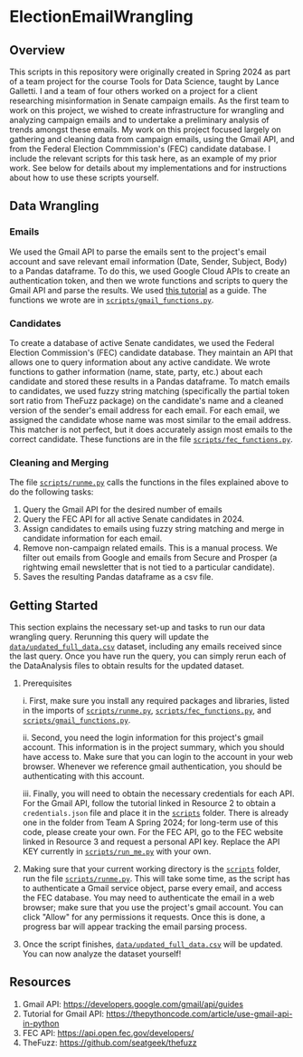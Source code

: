 # ElectionEmailWrangling

## Overview
This scripts in this repository were originally created in Spring 2024 as part of a team project for the course Tools for Data Science, taught by Lance Galletti. I and a team of four others worked on a project for a client researching misinformation in Senate campaign emails. As the first team to work on this project, we wished to create infrastructure for wrangling and analyzing campaign emails and to undertake a preliminary analysis of trends amongst these emails. My work on this project focused largely on gathering and cleaning data from campaign emails, using the Gmail API, and from the Federal Election Commmission's (FEC) candidate database. I include the relevant scripts for this task here, as an example of my prior work. See below for details about my implementations and for instructions about how to use these scripts yourself.

## Data Wrangling

### Emails
We used the Gmail API to parse the emails sent to the project's email account and save relevant email information (Date, Sender, Subject, Body) to a Pandas dataframe. To do this, we used Google Cloud APIs to create an authentication token, and then we wrote functions and scripts to query the Gmail API and parse the results. We used [this tutorial](https://thepythoncode.com/article/use-gmail-api-in-python) as a guide. The functions we wrote are in [`scripts/gmail_functions.py`](scripts/gmail_functions.py). 

### Candidates
To create a database of active Senate candidates, we used the Federal Election Commission's (FEC) candidate database. They maintain an API that allows one to query information about any active candidate. We wrote functions to gather information (name, state, party, etc.) about each candidate and stored these results in a Pandas dataframe. To match emails to candidates, we used fuzzy string matching (specifically the partial token sort ratio from TheFuzz package) on the candidate's name and a cleaned version of the sender's email address for each email. For each email, we assigned the candidate whose name was most similar to the email address. This matcher is not perfect, but it does accurately assign most emails to the correct candidate. These functions are in the file [`scripts/fec_functions.py`](scripts/fec_functions.py).

### Cleaning and Merging
The file [`scripts/runme.py`](scripts/runme.py) calls the functions in the files explained above to do the following tasks:
1. Query the Gmail API for the desired number of emails
2. Query the FEC API for all active Senate candidates in 2024.
3. Assign candidates to emails using fuzzy string matching and merge in candidate information for each email.
4. Remove non-campaign related emails. This is a manual process. We filter out emails from Google and emails from Secure and Prosper (a rightwing email newsletter that is not tied to a particular candidate).
5. Saves the resulting Pandas dataframe as a csv file.

## Getting Started

This section explains the necessary set-up and tasks to run our data wrangling query. Rerunning this query will update the [`data/updated_full_data.csv`](data/updated_full_data.csv) dataset, including any emails received since the last query. Once you have run the query, you can simply rerun each of the DataAnalysis files to obtain results for the updated dataset.

1. Prerequisites

    i. First, make sure you install any required packages and libraries, listed in the imports of [`scripts/runme.py`](scripts/runme.py), [`scripts/fec_functions.py`](scripts/fec_functions.py), and [`scripts/gmail_functions.py`](scripts/gmail_functions.py). 

    ii. Second, you need the login information for this project's gmail account. This information is in the project summary, which you should have access to. Make sure that you can login to the account in your web browser. Whenever we reference gmail authentication, you should be authenticating with this account.

    iii. Finally, you will need to obtain the necessary credentials for each API. For the Gmail API, follow the tutorial linked in Resource 2 to obtain a `credentials.json` file and place it in the [`scripts`](./scripts/) folder. There is already one in the folder from Team A Spring 2024; for long-term use of this code, please create your own. For the FEC API, go to the FEC website linked in Resource 3 and request a personal API key. Replace the API KEY currently in [`scripts/run_me.py`](scripts/run_me.py) with your own.

2. Making sure that your current working directory is the [`scripts`](./scripts/) folder, run the file [`scripts/runme.py`](scripts/runme.py). This will take some time, as the script has to authenticate a Gmail service object, parse every email, and access the FEC database. You may need to authenticate the email in a web browser; make sure that you use the project's gmail account. You can click "Allow" for any permissions it requests. Once this is done, a progress bar will appear tracking the email parsing process.

3. Once the script finishes, [`data/updated_full_data.csv`](data/updated_full_data.csv) will be updated. You can now analyze the dataset yourself!

## Resources

1. Gmail API: https://developers.google.com/gmail/api/guides
2. Tutorial for Gmail API: https://thepythoncode.com/article/use-gmail-api-in-python
3. FEC API: https://api.open.fec.gov/developers/
4. TheFuzz: https://github.com/seatgeek/thefuzz
